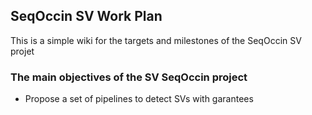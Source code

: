 ## SeqOccin SV Work Plan

This is a simple wiki for the targets and milestones of the SeqOccin SV projet

### The main objectives of the SV SeqOccin project

* Propose a set of pipelines to detect SVs with garantees


